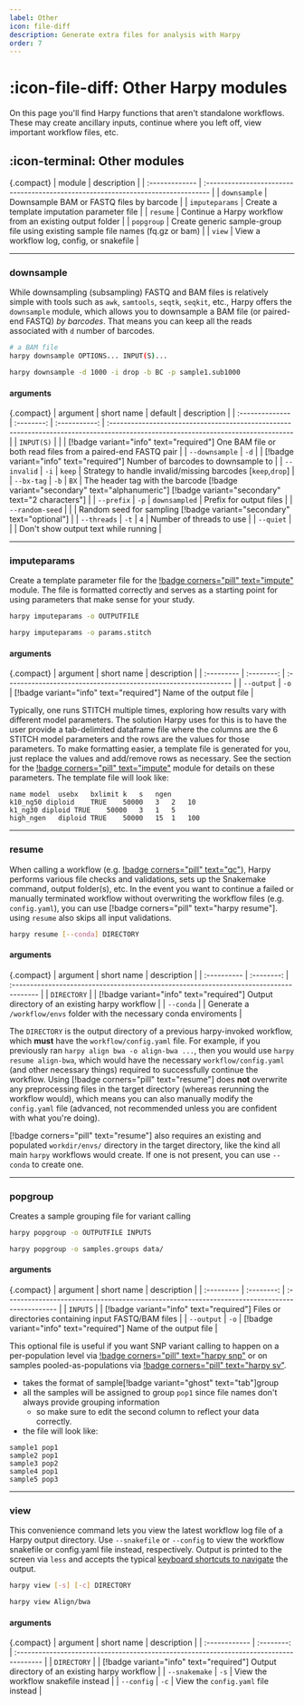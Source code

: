 ```yaml
---
label: Other
icon: file-diff
description: Generate extra files for analysis with Harpy
order: 7
---
```


# :icon-file-diff: Other Harpy modules
On this page you'll find Harpy functions that aren't standalone workflows. These may create ancillary inputs, continue where you left off,
view important workflow files, etc.

## :icon-terminal: Other modules
{.compact}
| module         | description                                                                      |
| :------------- | :------------------------------------------------------------------------------- |
| `downsample`   | Downsample BAM or FASTQ files by barcode                                         |
| `imputeparams` | Create a template imputation parameter file                                      |
| `resume`       | Continue a Harpy workflow from an existing output folder                         |
| `popgroup`     | Create generic sample-group file using existing sample file names (fq.gz or bam) |
| `view`         | View a workflow log, config, or snakefile                                        |

---

### downsample
While downsampling (subsampling) FASTQ and BAM files is relatively simple with tools such as `awk`, `samtools`, `seqtk`, `seqkit`, etc.,
Harpy offers the `downsample` module, which allows you to downsample a BAM file (or paired-end FASTQ) _by barcodes_. That means you can
keep all the reads associated with `d` number of barcodes.

```bash usage
# a BAM file
harpy downsample OPTIONS... INPUT(S)...
```

```bash example
harpy downsample -d 1000 -i drop -b BC -p sample1.sub1000
```

#### arguments
{.compact}
| argument        | short name |    default    | description                                                                                                                       |
| :-------------- | :--------: | :-----------: | :-------------------------------------------------------------------------------------------------------------------------------- |
| `INPUT(S)`      |            |               | [!badge variant="info" text="required"] One BAM file or both read files from a paired-end FASTQ pair                              |
| `--downsample`  |    `-d`    |               | [!badge variant="info" text="required"] Number of barcodes to downsample to                                                       |
| `--invalid`     |    `-i`    |    `keep`     | Strategy to handle invalid/missing barcodes [`keep`,`drop`]                                                                       |
| `--bx-tag`      |    `-b`    |     `BX`      | The header tag with the barcode [!badge variant="secondary" text="alphanumeric"] [!badge variant="secondary" text="2 characters"] |
| `--prefix`      |    `-p`    | `downsampled` | Prefix for output files                                                                                                           |
| `--random-seed` |            |               | Random seed for sampling [!badge variant="secondary" text="optional"]                                                             |
| `--threads`     |    `-t`    |      `4`      | Number of threads to use                                                                                                          |
| `--quiet`       |            |               | Don't show output text while running                                                                                              |

---

### imputeparams
Create a template parameter file for the [!badge corners="pill" text="impute"](/Workflows/impute.md) module. 
The file is formatted correctly and serves as a starting point for using parameters that make sense for your study.

```bash usage
harpy imputeparams -o OUTPUTFILE
```

```bash example
harpy imputeparams -o params.stitch
```

#### arguments
{.compact}
| argument   | short name | description                                                     |
| :--------- | :--------: | :-------------------------------------------------------------- |
| `--output` |    `-o`    | [!badge variant="info" text="required"] Name of the output file |

Typically, one runs STITCH multiple times, exploring how results vary with
different model parameters. The solution Harpy uses for this is to have the user
provide a tab-delimited dataframe file where the columns are the 6 STITCH model 
parameters and the rows are the values for those parameters. To make formatting
easier, a template file is generated for you, just replace the values and add/remove
rows as necessary. See the section for the [!badge corners="pill" text="impute"](/Workflows/impute.md)
module for details on these parameters. The template file will look like:

```text params.stitch
name model	usebx	bxlimit	k	s	ngen
k10_ng50 diploid	TRUE	50000	3	2	10
k1_ng30 diploid	TRUE	50000	3	1	5
high_ngen   diploid TRUE    50000   15  1   100
```
---

### resume
When calling a workflow (e.g. [!badge corners="pill" text="qc"](qc.md)), Harpy performs various file checks
and validations, sets up the Snakemake command, output folder(s), etc. In the event you want to continue a
failed or manually terminated workflow without overwriting the workflow files (e.g. `config.yaml`),
you can use [!badge corners="pill" text="harpy resume"]. using `resume` also skips all input validations.

```bash usage
harpy resume [--conda] DIRECTORY
```

#### arguments
{.compact}
| argument    | short name | description                                                                            |
| :---------- | :--------: | :------------------------------------------------------------------------------------- |
| `DIRECTORY` |            | [!badge variant="info" text="required"] Output directory of an existing harpy workflow |
| `--conda`   |            | Generate a `/workflow/envs` folder with the necessary conda enviroments                |

The `DIRECTORY` is the output directory of a previous harpy-invoked workflow, which **must** have the `workflow/config.yaml` file.
For example, if you previously ran `harpy align bwa -o align-bwa ...`, then you would use `harpy resume align-bwa`,
which would have the necessary `workflow/config.yaml` (and other necessary things) required to successfully continue the workflow.
Using [!badge corners="pill" text="resume"] does **not** overwrite any preprocessing files in the target directory (whereas rerunning the workflow would),
which means you can also manually modify the `config.yaml` file (advanced, not recommended unless you are confident with what you're doing).

[!badge corners="pill" text="resume"] also requires an existing and populated `workdir/envs/` directory in the target directory, like the kind all
main `harpy` workflows would create. If one is not present, you can use `--conda` to create one.

---

### popgroup
Creates a sample grouping file for variant calling

```bash usage
harpy popgroup -o OUTPUTFILE INPUTS
```

```bash usage example
harpy popgroup -o samples.groups data/
```
#### arguments
{.compact}
| argument   | short name | description                                                                                   |
| :--------- | :--------: | :-------------------------------------------------------------------------------------------- |
| `INPUTS`   |            | [!badge variant="info" text="required"] Files or directories containing input FASTQ/BAM files |
| `--output` |    `-o`    | [!badge variant="info" text="required"] Name of the output file                               |

This optional file is useful if you want SNP variant calling to happen on a
per-population level via  [!badge corners="pill" text="harpy snp"](snp.md/#populations) or on samples
pooled-as-populations via [!badge corners="pill" text="harpy sv"](SV/naibr.md/#pooled-sample-variant-calling).
- takes the format of sample[!badge variant="ghost" text="tab"]group
- all the samples will be assigned to group `pop1` since file names don't always provide grouping information
    - so make sure to edit the second column to reflect your data correctly.
- the file will look like:
```less popgroups.txt
sample1 pop1
sample2 pop1
sample3 pop2
sample4 pop1
sample5 pop3
```
---

### view
This convenience command lets you view the latest workflow log file
of a Harpy output directory. Use `--snakefile` or `--config` to view the workflow
snakefile or config.yaml file instead, respectively. Output is printed to the screen via `less` and
accepts the typical [keyboard shortcuts to navigate](https://gist.github.com/glnds/8862214) the output.

```bash usage
harpy view [-s] [-c] DIRECTORY
```

```bash example
harpy view Align/bwa
```

#### arguments
{.compact}
| argument      | short name | description                                                                            |
| :------------ | :--------: | :------------------------------------------------------------------------------------- |
| `DIRECTORY`   |            | [!badge variant="info" text="required"] Output directory of an existing harpy workflow |
| `--snakemake` |    `-s`    | View the workflow snakefile instead                                                    |
| `--config`    |    `-c`    | View the `config.yaml` file instead                                                    |

